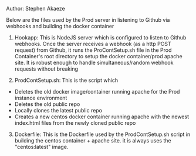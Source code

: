 Author: Stephen Akaeze

Below are the files used by the Prod server in listening to Github via webhooks and building the docker container
1) Hookapp: This is NodeJS server which is configured to listen to Github webhooks. Once the server receives a webhook (as a http POST request) from Github, it runs the ProContSetup.sh file in the Prod Container's root directory to setup the docker container/prod apache site. It is robust enough to handle simultaneous/random webhook requests without breaking

2) ProdContSetup.sh: This is the script which
- Deletes the old docker image/container running apache for the Prod instance environment
- Deletes the old public repo
- Locally clones the latest public repo
- Creates a new centos docker container running apache with the newest index.html files from the newly cloned public repo

3) Dockerfile: This is the Dockerfile used by the ProdContSetup.sh script in building the centos container + apache site. it is always uses the "centos:latest" image.
